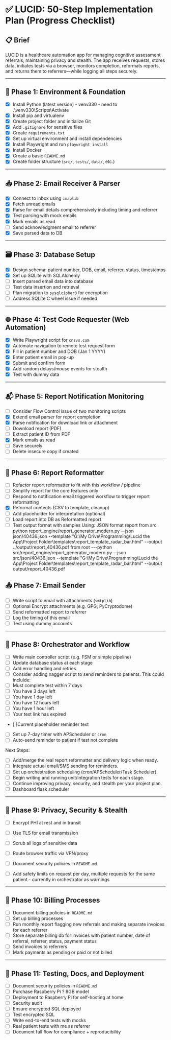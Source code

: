 # ✅ LUCID: 50-Step Implementation Plan (Progress Checklist)

## 📋 Brief

LUCID is a healthcare automation app for managing cognitive assessment referrals, maintaining privacy and stealth. The app receives requests, stores data, initiates tests via a browser, monitors completion, reformats reports, and returns them to referrers—while logging all steps securely.

---

## 🧱 Phase 1: Environment & Foundation
- [x] Install Python (latest version) - venv330 - need to .\venv330\Scripts\Activate
- [x] Install pip and virtualenv
- [x] Create project folder and initialize Git
- [x] Add `.gitignore` for sensitive files
- [x] Create `requirements.txt`
- [x] Set up virtual environment and install dependencies
- [x] Install Playwright and run `playwright install`
- [x] Install Docker 
- [x] Create a basic `README.md`
- [x] Create folder structure (`src/`, `tests/`, `data/`, etc.)

---

## 📥 Phase 2: Email Receiver & Parser
- [x] Connect to inbox using `imaplib`
- [x] Fetch unread emails
- [x] Parse for email details comprehensively including timing and referrer
- [x] Test parsing with mock emails
- [X] Mark emails as read
- [ ] Send acknowledgment email to referrer
- [X] Save parsed data to DB

---

## 🗃️ Phase 3: Database Setup
- [X] Design schema: patient number, DOB, email, referrer, status, timestamps
- [X] Set up SQLite with SQLAlchemy
- [ ] Insert parsed email data into database
- [ ] Test data insertion and retrieval
- [ ] Plan migration to `pysqlcipher3` for encryption
- [ ] Address SQLite C wheel issue if needed

---

## 🌐 Phase 4: Test Code Requester (Web Automation)
- [X] Write Playwright script for `cnsvs.com`
- [X] Automate navigation to remote test request form
- [X] Fill in patient number and DOB (Jan 1 YYYY)
- [X] Enter patient email in pop-up
- [X] Submit and confirm form
- [X] Add random delays/mouse events for stealth
- [X] Test with dummy data

---

## 📬 Phase 5: Report Notification Monitoring
- [ ] Consider Flow Control issue of two monitoring scripts
- [X] Extend email parser for report completion
- [X] Parse notification for download link or attachment
- [ ] Download report (PDF)
- [ ] Extract patient ID from PDF
- [X] Mark emails as read
- [ ] Save securely
- [ ] Delete insecure copy if created

---

## 🧾 Phase 6: Report Reformatter
- [ ] Refactor report reformatter to fit with this workflow / pipeline
- [ ] Simplify report for the core features only
- [ ] Respond to notification email triggered workflow to trigger report reformatting
- [x] Reformat contents (CSV to template, cleanup)
- [ ] Add placeholder for interpretation (optional)
- [ ] Load report into DB as Reformatted report
- [ ] Test output format with samples
Using: 
JSON format report 
from src
python report_engine/report_generator_modern.py --json json/40436.json --template "G:\My Drive\Programming\Lucid the App\Project Folder\templates\report_template_radar_bar.html" --output ../output/report_40436.pdf
from root
---python src/report_engine/report_generator_modern.py --json src/json/40436.json --template "G:\My Drive\Programming\Lucid the App\Project Folder\templates\report_template_radar_bar.html" --output output/report_40436.pdf

## 📤 Phase 7: Email Sender
- [ ] Write script to email with attachments (`smtplib`)
- [ ] Optional Encrypt attachments (e.g. GPG, PyCryptodome)
- [ ] Send reformatted report to referrer
- [ ] Log the timing of this email 
- [ ] Test using dummy accounts

---

## 🔄 Phase 8: Orchestrator and Workflow
- [ ] Write main controller script (e.g. FSM or simple pipeline)
- [ ] Update database status at each stage
- [ ] Add error handling and retries
- [ ] Consider adding nagger script to send reminders to patients. This could incluide:
- [ ] Must complete test within 7 days
- [ ] You have 3 days left
- [ ] You have 1 day left
- [ ] You have 12 hours left
- [ ] You have 1 hour left
- [ ] Your test link has expired
- [ ]Current placeholder reminder text
- [ ] Set up 7-day timer with APScheduler or `cron`
- [ ] Auto-send reminder to patient if test not complete

Next Steps:
- [ ] Add/merge the real report reformatter and delivery logic when ready.
- [ ] Integrate actual email/SMS sending for reminders.
- [ ] Set up orchestration scheduling (cron/APScheduler/Task Scheduler).
- [ ] Begin writing and running unit/integration tests for each stage.
- [ ] Continue improving privacy, security, and stealth per your project plan.
- [ ] Dashboard flask scheduler

---

## 🔐 Phase 9: Privacy, Security & Stealth
- [ ] Encrypt PHI at rest and in transit
- [ ] Use TLS for email transmission
- [ ] Scrub all logs of sensitive data
- [ ] Route browser traffic via VPN/proxy
- [ ] Document security policies in `README.md`
- [ ] Add safety limits on request per day, multiple requests for the same patient - currently in orchestrator as warnings


---

## 🚀 Phase 10: Billing Processes
- [ ] Document billing policies in `README.md`
- [ ] Set up billing processes
- [ ] Run monthly report flagging new referrals and making separate invoices for each referrer
- [ ] Store separate billing db for invoices with patient number, date of referral, referrer, status, payment status
- [ ] Send invoices to referrers
- [ ] Mark payments as pending or paid or not billed

---

## 🚀 Phase 11: Testing, Docs, and Deployment
- [ ] Document security policies in `README.md`
- [ ] Purchase Raspberry Pi ? 8GB model
- [ ] Deployment to Raspberry Pi for self-hosting at home
- [ ] Security audit
- [ ] Ensure encrypted SQL deployed
- [ ] Test encrypted SQL
- [ ] Write end-to-end tests with mocks
- [ ] Real patient tests with me as referrer
- [ ] Document full flow for compliance + reproducibility
